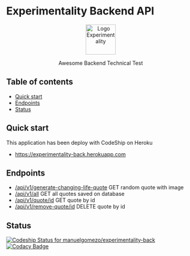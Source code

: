 # Experimentality Backend API

<p align="center">
  <a href="https://www.experimentality.co/">
    <img src="https://www.experimentality.co/wp-content/uploads/2017/04/experimentalitycerebro.png" alt="Logo Experimentality" width=80>
  </a>

  <p align="center">
    Awesome Backend Technical Test
  </p>
</p>

## Table of contents

- [Quick start](#quick-start)
- [Endpoints](#endpoints)
- [Status](#status)

## Quick start

This application has been deploy with CodeShip on Heroku
- https://experimentality-back.herokuapp.com

## Endpoints
- [/api/v1/generate-changing-life-quote][1] GET random quote with image
- [/api/v1/all][2] GET all quotes saved on database
- [/api/v1/quote/id][3] GET quote by id
- [/api/v1/remove-quote/id][4] DELETE quote by id

[1]: https://experimentality-back.herokuapp.com/api/v1/generate-changing-life-quote
[2]: https://experimentality-back.herokuapp.com/api/v1/all
[3]: https://experimentality-back.herokuapp.com/api/v1/quote/id
[4]: https://experimentality-back.herokuapp.com/api/v1/remove-quote/id

## Status
[![Codeship Status for manuelgomezo/experimentality-back](https://app.codeship.com/projects/301a37e0-ccdd-0137-1a6c-3ec0699ccfcb/status?branch=master)](https://app.codeship.com/projects/368517)
[![Codacy Badge](https://api.codacy.com/project/badge/Grade/024922995ad2485fa0ee11ea5af098c4)](https://www.codacy.com/manual/manuelgomezo/experimentality-back?utm_source=github.com&amp;utm_medium=referral&amp;utm_content=manuelgomezo/experimentality-back&amp;utm_campaign=Badge_Grade)
